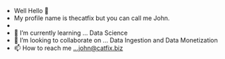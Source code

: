 - Well Hello 👋 
- My profile name is thecatfix but you can call me John.
-
- 🌱 I’m currently learning ... Data Science
- 💞️ I’m looking to collaborate on ... Data Ingestion and Data Monetization
- 📫 How to reach me ...john@catfix.biz
